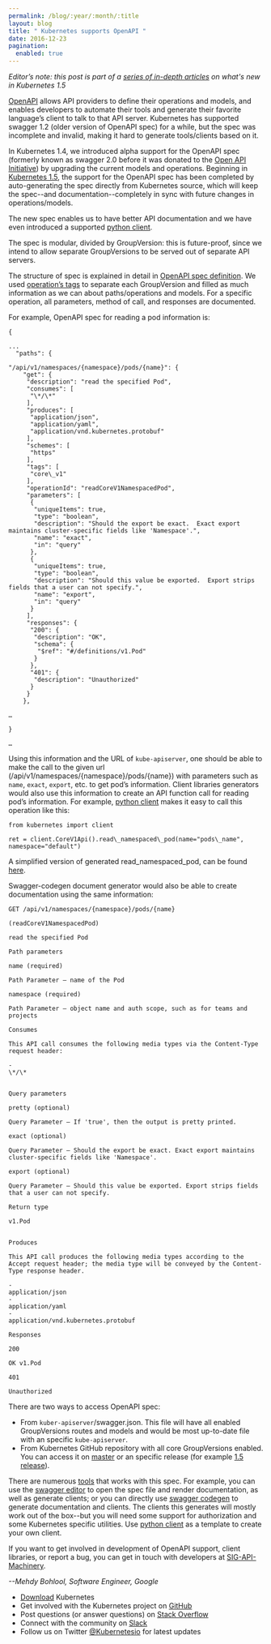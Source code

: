 ```yaml
---
permalink: /blog/:year/:month/:title
layout: blog
title: " Kubernetes supports OpenAPI "
date: 2016-12-23
pagination:
  enabled: true
---
```

_Editor’s note: this post is part of a [series of in-depth articles](http://blog.kubernetes.io/2016/12/five-days-of-kubernetes-1.5.html) on what's new in Kubernetes 1.5_  

[OpenAPI](https://www.openapis.org/) allows API providers to define their operations and models, and enables developers to automate their tools and generate their favorite language’s client to talk to that API server. Kubernetes has supported swagger 1.2 (older version of OpenAPI spec) for a while, but the spec was incomplete and invalid, making it hard to generate tools/clients based on it.   

In Kubernetes 1.4, we introduced alpha support for the OpenAPI spec (formerly known as swagger 2.0 before it was donated to the [Open API Initiative](https://www.openapis.org/about)) by upgrading the current models and operations. Beginning in [Kubernetes 1.5](http://blog.kubernetes.io/2016/12/kubernetes-1.5-supporting-production-workloads.html), the support for the OpenAPI spec has been completed by auto-generating the spec directly from Kubernetes source, which will keep the spec--and documentation--completely in sync with future changes in operations/models.  

The new spec enables us to have better API documentation and we have even introduced a supported [python client](https://github.com/kubernetes-incubator/client-python).  

The spec is modular, divided by GroupVersion: this is future-proof, since we intend to allow separate GroupVersions to be served out of separate API servers.  

The structure of spec is explained in detail in [OpenAPI spec definition](https://github.com/OAI/OpenAPI-Specification/blob/master/versions/2.0.md). We used [operation’s tags](https://github.com/OAI/OpenAPI-Specification/blob/master/versions/2.0.md#tag-object) to separate each GroupVersion and filled as much information as we can about paths/operations and models. For a specific operation, all parameters, method of call, and responses are documented.   

For example, OpenAPI spec for reading a pod information is:  



```
{

...  
  "paths": {

"/api/v1/namespaces/{namespace}/pods/{name}": {  
    "get": {  
     "description": "read the specified Pod",  
     "consumes": [  
      "\*/\*"  
     ],  
     "produces": [  
      "application/json",  
      "application/yaml",  
      "application/vnd.kubernetes.protobuf"  
     ],  
     "schemes": [  
      "https"  
     ],  
     "tags": [  
      "core\_v1"  
     ],  
     "operationId": "readCoreV1NamespacedPod",  
     "parameters": [  
      {  
       "uniqueItems": true,  
       "type": "boolean",  
       "description": "Should the export be exact.  Exact export maintains cluster-specific fields like 'Namespace'.",  
       "name": "exact",  
       "in": "query"  
      },  
      {  
       "uniqueItems": true,  
       "type": "boolean",  
       "description": "Should this value be exported.  Export strips fields that a user can not specify.",  
       "name": "export",  
       "in": "query"  
      }  
     ],  
     "responses": {  
      "200": {  
       "description": "OK",  
       "schema": {  
        "$ref": "#/definitions/v1.Pod"  
       }  
      },  
      "401": {  
       "description": "Unauthorized"  
      }  
     }  
    },

…

}

…
 ```



Using this information and the URL of `kube-apiserver`, one should be able to make the call to the given url (/api/v1/namespaces/{namespace}/pods/{name}) with parameters such as `name`, `exact`, `export`, etc. to get pod’s information. Client libraries generators would also use this information to create an API function call for reading pod’s information. For example, [python client](https://github.com/kubernetes-incubator/client-python) makes it easy to call this operation like this:



```
from kubernetes import client

ret = client.CoreV1Api().read\_namespaced\_pod(name="pods\_name", namespace="default")
 ```



A simplified version of generated read\_namespaced\_pod, can be found [here](https://gist.github.com/mbohlool/d5ec1dace27ef90cf742555c05480146).



Swagger-codegen document generator would also be able to create documentation using the same information:



```
GET /api/v1/namespaces/{namespace}/pods/{name}

(readCoreV1NamespacedPod)

read the specified Pod

Path parameters

name (required)

Path Parameter — name of the Pod

namespace (required)

Path Parameter — object name and auth scope, such as for teams and projects

Consumes

This API call consumes the following media types via the Content-Type request header:

-
\*/\*


Query parameters

pretty (optional)

Query Parameter — If 'true', then the output is pretty printed.

exact (optional)

Query Parameter — Should the export be exact. Exact export maintains cluster-specific fields like 'Namespace'.

export (optional)

Query Parameter — Should this value be exported. Export strips fields that a user can not specify.

Return type

v1.Pod


Produces

This API call produces the following media types according to the Accept request header; the media type will be conveyed by the Content-Type response header.

-
application/json
-
application/yaml
-
application/vnd.kubernetes.protobuf

Responses

200

OK v1.Pod

401

Unauthorized
 ```





There are two ways to access OpenAPI spec:

- From `kuber-apiserver`/swagger.json. This file will have all enabled GroupVersions routes and models and would be most up-to-date file with an specific `kube-apiserver`.
- From Kubernetes GitHub repository with all core GroupVersions enabled. You can access it on [master](https://github.com/kubernetes/kubernetes/blob/master/api/openapi-spec/swagger.json) or an specific release (for example [1.5 release](https://github.com/kubernetes/kubernetes/blob/release-1.5/api/openapi-spec/swagger.json)).

There are numerous [tools](http://swagger.io/tools/) that works with this spec. For example, you can use the [swagger editor](http://swagger.io/swagger-editor/) to open the spec file and render documentation, as well as generate clients; or you can directly use [swagger codegen](http://swagger.io/swagger-codegen/) to generate documentation and clients. The clients this generates will mostly work out of the box--but you will need some support for authorization and some Kubernetes specific utilities. Use [python client](https://github.com/kubernetes-incubator/client-python) as a template to create your own client.



If you want to get involved in development of OpenAPI support, client libraries, or report a bug, you can get in touch with developers at [SIG-API-Machinery](https://github.com/kubernetes/community/tree/master/sig-api-machinery).



_--Mehdy Bohlool, Software Engineer, Google_



- [Download](http://get.k8s.io/) Kubernetes
- Get involved with the Kubernetes project on [GitHub](https://github.com/kubernetes/kubernetes)
- Post questions (or answer questions) on [Stack Overflow](http://stackoverflow.com/questions/tagged/kubernetes)
- Connect with the community on [Slack](http://slack.k8s.io/)
- Follow us on Twitter [@Kubernetesio](https://twitter.com/kubernetesio) for latest updates
